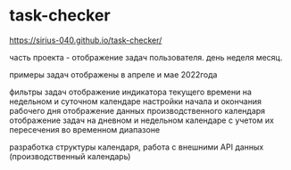 # task-checker
https://sirius-040.github.io/task-checker/

часть проекта - отображение задач пользователя. день неделя месяц.

примеры задач отображены в апреле и мае 2022года

фильтры задач
отображение индикатора текущего времени на недельном и суточном календаре
настройки начала и окончания рабочего дня
отображение данных производственного календаря
отображение задач на дневном и недельном календаре с учетом их пересечения во временном диапазоне

разработка структуры календаря, работа с внешними API данных (производственный календарь) 
